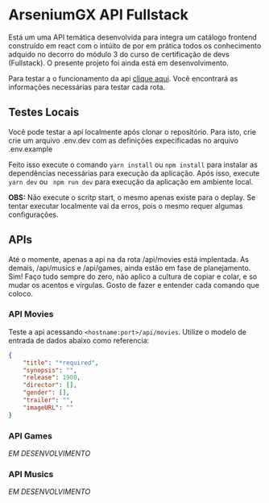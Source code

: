 # ArseniumGX API Fullstack

Está um uma API temática desenvolvida para integra um catálogo frontend construído em react com o intúito de por em prática todos os conhecimento adquido no decorro do módulo 3 do curso de certificação de devs (Fullstack). O presente projeto foi ainda está em desenvolvimento.

Para testar a o funcionamento da api [clique aqui](https://bluefls-api.herokuapp.com/api). Você encontrará as informações necessárias para testar cada rota.

## Testes Locais
Você pode testar a api localmente após clonar o repositório. Para isto, crie crie um arquivo .env.dev com as definições expecificadas no arquivo .env.example

Feito isso execute o comando ```yarn install``` ou ```npm install``` para instalar as dependências necessárias para execução da aplicação. Após isso, execute ```yarn dev``` ou ``` npm run dev``` para execução da aplicação em ambiente local.

**OBS:** Não execute o scritp start, o mesmo apenas existe para o deplay. Se tentar executar localmente vai da erros, pois o mesmo requer algumas configurações.

## APIs
Até o momente, apenas a api na da rota /api/movies está implentada. As demais, /api/musics e /api/games, ainda estão em fase de planejamento. Sim! Faço tudo sempre do zero, não aplico a cultura de copiar e colar, e so mudar os acentos e vírgulas. Gosto de fazer e entender cada comando que coloco.

### API Movies
Teste a api acessando ```<hostname:port>/api/movies```. Utilize o modelo de entrada de dados abaixo como referencia:

```json
{
	"title": "*required",
	"synopsis": "",
	"release": 1900,
	"director": [],
	"gender": [],
	"trailer": "",
	"imageURL": ""
}
```

### API Games
_EM DESENVOLVIMENTO_


### API Musics
_EM DESENVOLVIMENTO_

